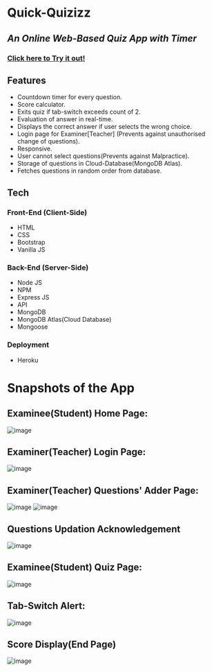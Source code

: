 # Quick-Quizizz

## _An Online Web-Based Quiz App with Timer_

### [Click here to Try it out!](https://quick-quizizz.herokuapp.com/)

## Features

- Countdown timer for every question.
- Score calculator.
- Exits quiz if tab-switch exceeds count of 2.
- Evaluation of answer in real-time.
- Displays the correct answer if user selects the wrong choice.
- Login page for Examiner[Teacher] (Prevents against unauthorised change of questions).
- Responsive.
- User cannot select questions(Prevents against Malpractice).
- Storage of questions in Cloud-Database(MongoDB Atlas).
- Fetches questions in random order from database.


## Tech

### Front-End (Client-Side)
- HTML
- CSS
- Bootstrap
- Vanilla JS

### Back-End (Server-Side)
- Node JS
- NPM
- Express JS
- API
- MongoDB
- MongoDB Atlas(Cloud Database)
- Mongoose

### Deployment
- Heroku

# Snapshots of the App
## Examinee(Student) Home Page:
![image](https://user-images.githubusercontent.com/89148170/191922600-f44c6527-6fd6-4251-ae8a-a97182796b4e.png)

## Examiner(Teacher) Login Page:
![image](https://user-images.githubusercontent.com/89148170/193406996-a9100238-8417-4b5c-83a3-99852a329a58.png)

## Examiner(Teacher) Questions' Adder Page:
![image](https://user-images.githubusercontent.com/89148170/193407035-fdc34b8c-d4bc-4873-b083-53064b37a51d.png)
![image](https://user-images.githubusercontent.com/89148170/193407017-09992d75-b588-4b79-9270-4303fb7b003e.png)

## Questions Updation Acknowledgement
![image](https://user-images.githubusercontent.com/89148170/188828510-319629fd-c790-4c68-acdf-377bc059b81f.png)

## Examinee(Student) Quiz Page:
![image](https://user-images.githubusercontent.com/89148170/191923444-5fb2b313-f1c6-4b62-9b21-e1da9d942cc4.png)

## Tab-Switch Alert:
![image](https://user-images.githubusercontent.com/89148170/191923599-2bba5d4e-8ff3-4515-a1a4-c0accd0ba950.png)

## Score Display(End Page)
![image](https://user-images.githubusercontent.com/89148170/191923787-1d3f6244-fe27-4c99-8d55-c0cb99d10849.png)



